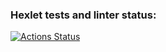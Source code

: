 ### Hexlet tests and linter status:
[![Actions Status](https://github.com/antkuznetsov/frontend-project-lvl1/workflows/hexlet-check/badge.svg)](https://github.com/antkuznetsov/frontend-project-lvl1/actions)